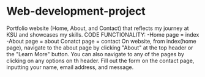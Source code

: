 # Web-development-project
Portfolio website (Home, About, and Contact) that reflects my journey at KSU and showcases my skills.
CODE FUNCTIONALITY:
-Home page = index
-About page = about
Conatct page = contact
On website, from index(home page), navigate to the about page by clicking "About" at the top header or the "Learn More" button.
You can also navigate to any of the pages by clicking on any options on th header.
Fill out the form on the contact page, inputting your name, email address, and message.
